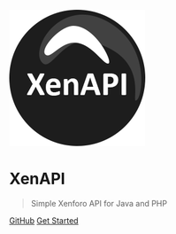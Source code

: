 ![logo](img/logo.png)

# XenAPI

> Simple Xenforo API for Java and PHP 

[GitHub](https://github.com/cadox8/XenAPI/)
[Get Started](#welcome-to-the-xenapi-wiki)